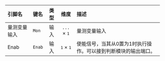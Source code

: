 <!--
DO NOT EDIT THIS FILE DIRECTLY.
This file is generated by tools/comp-docs.js.
All changes will be overwritten by regeneration.
-->

<slot class="model-pins">

| 引脚名 | 键名 | 类型 | 维度 | 描述 |
|:------ |:---- |:----:|:----:|:---- |
| 量测变量输入 | `Mon` | 输入 | <code title="equalText(operation_type,&#34;load_percent&#34;)?3*size(component_list)[1]:size(component_list)[1]">...</code> × <samp>1</samp> | 量测变量输入 |
| Enab | `Enab` | 输入 | <samp>1</samp> × <samp>1</samp> | 使能信号，当其从0置为1时执行操作。可以接到判断模块的输出端口。 |

</slot>
